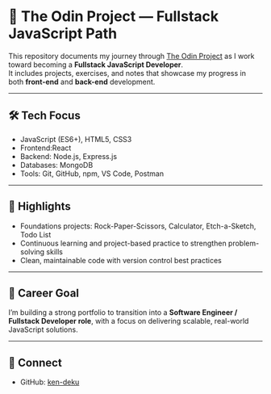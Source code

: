 # 🚀 The Odin Project — Fullstack JavaScript Path

This repository documents my journey through [The Odin Project](https://www.theodinproject.com/) as I work toward becoming a **Fullstack JavaScript Developer**.  
It includes projects, exercises, and notes that showcase my progress in both **front-end** and **back-end** development.

---

## 🛠️ Tech Focus
- JavaScript (ES6+), HTML5, CSS3  
- Frontend:React 
- Backend: Node.js, Express.js  
- Databases: MongoDB  
- Tools: Git, GitHub, npm, VS Code, Postman  

---

## 📂 Highlights
- Foundations projects: Rock-Paper-Scissors, Calculator, Etch-a-Sketch, Todo List  
- Continuous learning and project-based practice to strengthen problem-solving skills  
- Clean, maintainable code with version control best practices  

---

## 🎯 Career Goal
I’m building a strong portfolio to transition into a **Software Engineer / Fullstack Developer role**, with a focus on delivering scalable, real-world JavaScript solutions.

---

## 🤝 Connect
- GitHub: [ken-deku](https://github.com/ken-deku)  

